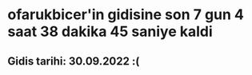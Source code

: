 # ofarukbicer'in gidisine son 7 gun 4 saat 38 dakika 45 saniye kaldi

## Gidis tarihi: 30.09.2022 :(